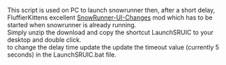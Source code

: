 This script is used on PC to launch snowrunner then, after a short delay, FluffierKittens excellent [SnowRunner-UI-Changes](https://github.com/FluffierKittens/SnowRunner-UI-Changes) mod which has to be started when snowrunner is already running.  
Simply unzip the download and copy the shortcut LaunchSRUIC to your desktop and double click.  
to change the delay time update the update the timeout value (currently 5 seconds) in the LaunchSRUIC.bat file.
